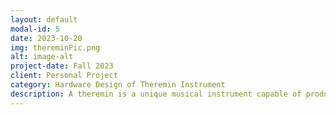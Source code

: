 ```yaml
---
layout: default
modal-id: 5
date: 2023-10-20
img: thereminPic.png
alt: image-alt
project-date: Fall 2023
client: Personal Project
category: Hardware Design of Theremin Instrument
description: A theremin is a unique musical instrument capable of producing varying pitches based on the proximity of the player's hand to the instrument. I diligently worked on constructing the fundamental components of the theremin, including the oscillators, mixer, antennas, amplifier, and speaker.
---
```

